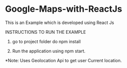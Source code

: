 # Google-Maps-with-ReactJs

This is an Example which is developed using React Js 

INSTRUCTIONS TO RUN THE EXAMPLE

1. go to project folder do npm install

2. Run the application using npm start.

*Note: Uses Geolocation Api to get user Current location.
